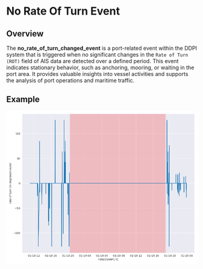 # No Rate Of Turn Event

## Overview

The **no_rate_of_turn_changed_event** is a port-related event within the DDPI system that is triggered when no significant changes in the `Rate of Turn (ROT)` field of AIS data are detected over a defined period. This event indicates stationary behavior, such as anchoring, mooring, or waiting in the port area. It provides valuable insights into vessel activities and supports the analysis of port operations and maritime traffic.

## Example
![ais heatmap](../../static/images/rot.png)